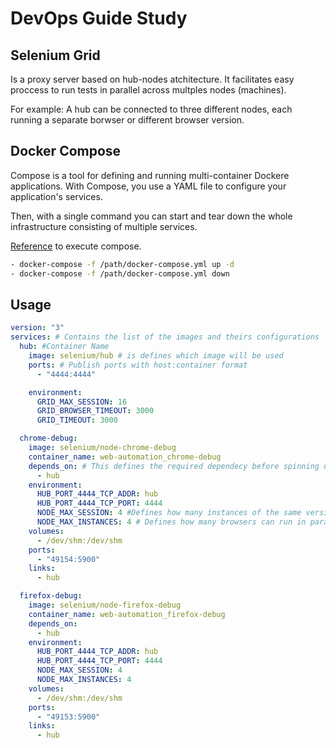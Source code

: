 # DevOps Guide Study

## Selenium Grid
Is a proxy server based on hub-nodes atchitecture. It facilitates easy proccess to run tests in parallel across multples nodes (machines).

For example: A hub can be connected to three different nodes, each running a separate borwser or different browser version.

## Docker Compose

Compose is a tool for defining and running multi-container Dockere applications. With Compose, you use a YAML file to configure your application's services. 

Then, with a single command you can start and tear down the whole infrastructure consisting of multiple services.

[Reference](https://medium.com/@nitinbhardwaj6/selenium-grid-with-docker-c8ecb0d8404) to execute compose.

```bash
- docker-compose -f /path/docker-compose.yml up -d
- docker-compose -f /path/docker-compose.yml down
```

## Usage

```yml
version: "3"
services: # Contains the list of the images and theirs configurations
  hub: #Container Name
    image: selenium/hub # is defines which image will be used 
    ports: # Publish ports with host:container format
      - "4444:4444"

    environment:
      GRID_MAX_SESSION: 16
      GRID_BROWSER_TIMEOUT: 3000
      GRID_TIMEOUT: 3000

  chrome-debug:
    image: selenium/node-chrome-debug
    container_name: web-automation_chrome-debug
    depends_on: # This defines the required dependecy before spinning up the container.
      - hub
    environment:
      HUB_PORT_4444_TCP_ADDR: hub
      HUB_PORT_4444_TCP_PORT: 4444
      NODE_MAX_SESSION: 4 #Defines how many instances of the same version of browser can run over the Remote System
      NODE_MAX_INSTANCES: 4 # Defines how many browsers can run in parallel at a time in the remote system
    volumes:
      - /dev/shm:/dev/shm
    ports:
      - "49154:5900"
    links:
      - hub

  firefox-debug: 
    image: selenium/node-firefox-debug
    container_name: web-automation_firefox-debug
    depends_on:
      - hub
    environment:
      HUB_PORT_4444_TCP_ADDR: hub
      HUB_PORT_4444_TCP_PORT: 4444
      NODE_MAX_SESSION: 4
      NODE_MAX_INSTANCES: 4
    volumes:
      - /dev/shm:/dev/shm
    ports:
      - "49153:5900"
    links:
      - hub

```

